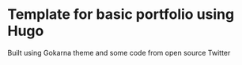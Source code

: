# Template for basic portfolio using Hugo

Built using Gokarna theme and some code from open source Twitter